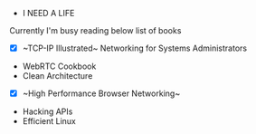 - I NEED A LIFE

Currently I'm busy reading below list of books

- [x] ~TCP-IP Illustrated~ Networking for Systems Administrators
- WebRTC Cookbook
- Clean Architecture
- [x] ~High Performance Browser Networking~
- Hacking APIs
- Efficient Linux 

<!---
yrezehi/yrezehi is a ✨ special ✨ repository because its `README.md` (this file) appears on your GitHub profile.
You can click the Preview link to take a look at your changes.
--->
